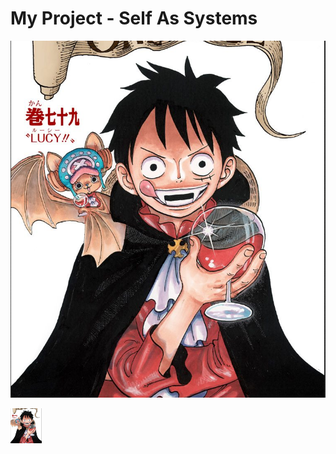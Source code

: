 # My Project - Self As Systems

![My Image](./Assets/img.png)

<img src="./Assets/img.png" alt= "my my image" width="50"  >